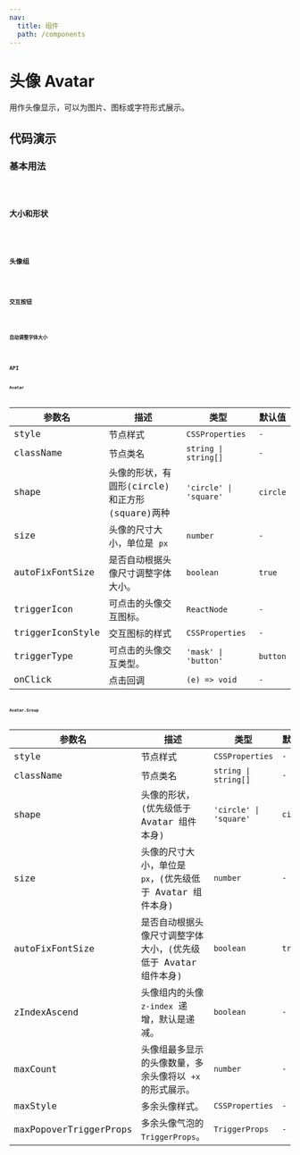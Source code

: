 ```yaml
---
nav:
  title: 组件
  path: /components
---
```


# 头像 Avatar

用作头像显示，可以为图片、图标或字符形式展示。

## 代码演示

### 基本用法

<code src="./__demo__/basic.demo.tsx" />

### 大小和形状

<code src="./__demo__/size.demo.tsx" />

### 头像组

<code src="./__demo__/group.demo.tsx" />

### 交互按钮

<code src="./__demo__/trigger-icon.demo.tsx" />

### 自动调整字体大小

<code src="./__demo__/auto-fix-font-size.demo.tsx" />

## API

### Avatar

|参数名|描述|类型|默认值|
|---|---|---|---|
|style|节点样式|`CSSProperties`|`-`|
|className|节点类名|`string \| string[]`|`-`|
|shape|头像的形状，有圆形(circle)和正方形(square)两种|`'circle' \| 'square'`|`circle`|
|size|头像的尺寸大小，单位是 `px`|`number`|`-`|
|autoFixFontSize|是否自动根据头像尺寸调整字体大小。|`boolean`|`true`|
|triggerIcon|可点击的头像交互图标。|`ReactNode`|`-`|
|triggerIconStyle|交互图标的样式|`CSSProperties`|`-`|
|triggerType|可点击的头像交互类型。|`'mask' \| 'button'`|`button`|
|onClick|点击回调|`(e) => void`|`-`|

### Avatar.Group

|参数名|描述|类型|默认值|版本|
|---|---|---|---|---|
|style|节点样式|`CSSProperties`|`-`|-|
|className|节点类名|`string \| string[]`|`-`|-|
|shape|头像的形状，(优先级低于 Avatar 组件本身)|`'circle' \| 'square'`|`circle`|-|
|size|头像的尺寸大小，单位是 `px`，(优先级低于 Avatar 组件本身)|`number`|`-`|-|
|autoFixFontSize|是否自动根据头像尺寸调整字体大小，(优先级低于 Avatar 组件本身)|`boolean`|`true`|-|
|zIndexAscend|头像组内的头像 `z-index` 递增，默认是递减。|`boolean`|`-`|2.3.0|
|maxCount|头像组最多显示的头像数量，多余头像将以 `+x` 的形式展示。|`number`|`-`|2.4.0|
|maxStyle|多余头像样式。|`CSSProperties`|`-`|2.4.0|
|maxPopoverTriggerProps|多余头像气泡的 `TriggerProps`。|`TriggerProps`|`-`|2.4.0|
